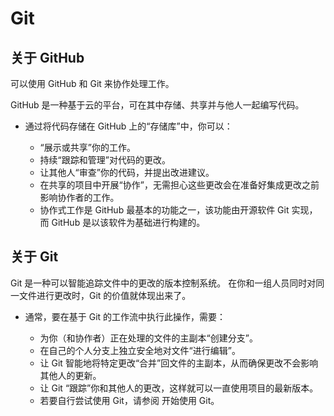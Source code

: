 # Git
## 关于 GitHub
可以使用 GitHub 和 Git 来协作处理工作。

GitHub 是一种基于云的平台，可在其中存储、共享并与他人一起编写代码。

- 通过将代码存储在 GitHub 上的“存储库”中，你可以：

  - “展示或共享”你的工作。
  - 持续“跟踪和管理”对代码的更改。
  - 让其他人“审查”你的代码，并提出改进建议。
  - 在共享的项目中开展“协作”，无需担心这些更改会在准备好集成更改之前影响协作者的工作。
  - 协作式工作是 GitHub 最基本的功能之一，该功能由开源软件 Git 实现，而 GitHub 是以该软件为基础进行构建的。

## 关于 Git
Git 是一种可以智能追踪文件中的更改的版本控制系统。 在你和一组人员同时对同一文件进行更改时，Git 的价值就体现出来了。

- 通常，要在基于 Git 的工作流中执行此操作，需要：

  - 为你（和协作者）正在处理的文件的主副本“创建分支”。
  - 在自己的个人分支上独立安全地对文件“进行编辑”。
  - 让 Git 智能地将特定更改“合并”回文件的主副本，从而确保更改不会影响其他人的更新。
  - 让 Git “跟踪”你和其他人的更改，这样就可以一直使用项目的最新版本。
  - 若要自行尝试使用 Git，请参阅 开始使用 Git。
 









